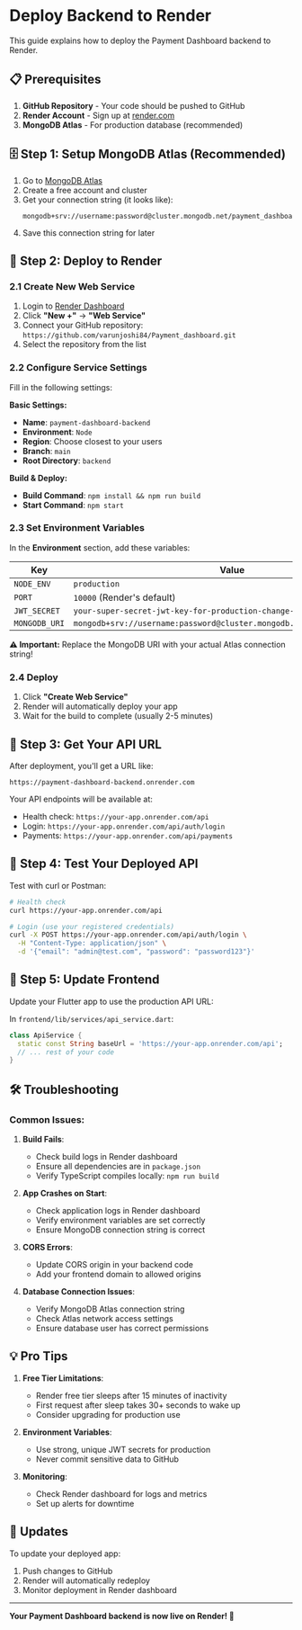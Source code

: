 # Deploy Backend to Render

This guide explains how to deploy the Payment Dashboard backend to Render.

## 📋 Prerequisites

1. **GitHub Repository** - Your code should be pushed to GitHub
2. **Render Account** - Sign up at [render.com](https://render.com)
3. **MongoDB Atlas** - For production database (recommended)

## 🗄️ Step 1: Setup MongoDB Atlas (Recommended)

1. Go to [MongoDB Atlas](https://www.mongodb.com/atlas)
2. Create a free account and cluster
3. Get your connection string (it looks like):
   ```
   mongodb+srv://username:password@cluster.mongodb.net/payment_dashboard
   ```
4. Save this connection string for later

## 🚀 Step 2: Deploy to Render

### 2.1 Create New Web Service

1. Login to [Render Dashboard](https://dashboard.render.com/)
2. Click **"New +"** → **"Web Service"**
3. Connect your GitHub repository: `https://github.com/varunjoshi84/Payment_dashboard.git`
4. Select the repository from the list

### 2.2 Configure Service Settings

Fill in the following settings:

**Basic Settings:**
- **Name**: `payment-dashboard-backend`
- **Environment**: `Node`
- **Region**: Choose closest to your users
- **Branch**: `main`
- **Root Directory**: `backend`

**Build & Deploy:**
- **Build Command**: `npm install && npm run build`
- **Start Command**: `npm start`

### 2.3 Set Environment Variables

In the **Environment** section, add these variables:

| Key | Value |
|-----|-------|
| `NODE_ENV` | `production` |
| `PORT` | `10000` (Render's default) |
| `JWT_SECRET` | `your-super-secret-jwt-key-for-production-change-this` |
| `MONGODB_URI` | `mongodb+srv://username:password@cluster.mongodb.net/payment_dashboard` |

**⚠️ Important:** Replace the MongoDB URI with your actual Atlas connection string!

### 2.4 Deploy

1. Click **"Create Web Service"**
2. Render will automatically deploy your app
3. Wait for the build to complete (usually 2-5 minutes)

## 🔗 Step 3: Get Your API URL

After deployment, you'll get a URL like:
```
https://payment-dashboard-backend.onrender.com
```

Your API endpoints will be available at:
- Health check: `https://your-app.onrender.com/api`
- Login: `https://your-app.onrender.com/api/auth/login`
- Payments: `https://your-app.onrender.com/api/payments`

## 🧪 Step 4: Test Your Deployed API

Test with curl or Postman:

```bash
# Health check
curl https://your-app.onrender.com/api

# Login (use your registered credentials)
curl -X POST https://your-app.onrender.com/api/auth/login \
  -H "Content-Type: application/json" \
  -d '{"email": "admin@test.com", "password": "password123"}'
```

## 📱 Step 5: Update Frontend

Update your Flutter app to use the production API URL:

In `frontend/lib/services/api_service.dart`:
```dart
class ApiService {
  static const String baseUrl = 'https://your-app.onrender.com/api';
  // ... rest of your code
}
```

## 🛠️ Troubleshooting

### Common Issues:

1. **Build Fails**:
   - Check build logs in Render dashboard
   - Ensure all dependencies are in `package.json`
   - Verify TypeScript compiles locally: `npm run build`

2. **App Crashes on Start**:
   - Check application logs in Render dashboard
   - Verify environment variables are set correctly
   - Ensure MongoDB connection string is correct

3. **CORS Errors**:
   - Update CORS origin in your backend code
   - Add your frontend domain to allowed origins

4. **Database Connection Issues**:
   - Verify MongoDB Atlas connection string
   - Check Atlas network access settings
   - Ensure database user has correct permissions

## 💡 Pro Tips

1. **Free Tier Limitations**:
   - Render free tier sleeps after 15 minutes of inactivity
   - First request after sleep takes 30+ seconds to wake up
   - Consider upgrading for production use

2. **Environment Variables**:
   - Use strong, unique JWT secrets for production
   - Never commit sensitive data to GitHub

3. **Monitoring**:
   - Check Render dashboard for logs and metrics
   - Set up alerts for downtime

## 🔄 Updates

To update your deployed app:
1. Push changes to GitHub
2. Render will automatically redeploy
3. Monitor deployment in Render dashboard

---

**Your Payment Dashboard backend is now live on Render! 🎉**
